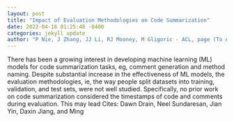 ```yaml
--- 
layout: post 
title: "Impact of Evaluation Methodologies on Code Summarization" 
date: 2022-04-16 01:25:48 -0400 
categories: jekyll update 
author: "P Nie, J Zhang, JJ Li, RJ Mooney, M Gligoric - ACL, page (To Appear), 2022" 
--- 
```

There has been a growing interest in developing machine learning (ML) models for code summarization tasks, eg, comment generation and method naming. Despite substantial increase in the effectiveness of ML models, the evaluation methodologies, ie, the way people split datasets into training, validation, and test sets, were not well studied. Specifically, no prior work on code summarization considered the timestamps of code and comments during evaluation. This may lead Cites: Dawn Drain, Neel Sundaresan, Jian Yin, Daxin Jiang, and Ming